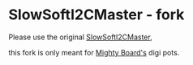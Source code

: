 SlowSoftI2CMaster - fork
========================

Please use the original [SlowSoftI2CMaster](https://github.com/felias-fogg/SlowSoftI2CMaster),

this fork is only meant for [Mighty Board's](http://www.geeetech.com/wiki/index.php/Mighty_Board) digi pots.